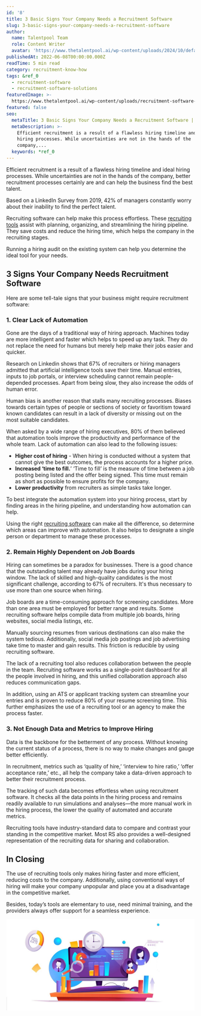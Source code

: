 ```yaml
---
id: '8'
title: 3 Basic Signs Your Company Needs a Recruitment Software
slug: 3-basic-signs-your-company-needs-a-recruitment-software
author:
  name: Talentpool Team
  role: Content Writer
  avatar: 'https://www.thetalentpool.ai/wp-content/uploads/2024/10/default-avatar.webp'
publishedAt: 2022-06-08T00:00:00.000Z
readTime: 5 min read
category: recruitment-know-how
tags: &ref_0
  - recruitment-software
  - recruitment-software-solutions
featuredImage: >-
  https://www.thetalentpool.ai/wp-content/uploads/recruitment-software-scaled-1-1.jpg
featured: false
seo:
  metaTitle: 3 Basic Signs Your Company Needs a Recruitment Software | Talentpool
  metaDescription: >-
    Efficient recruitment is a result of a flawless hiring timeline and ideal
    hiring processes. While uncertainties are not in the hands of the
    company,...
  keywords: *ref_0
---
```


Efficient recruitment is a result of a flawless hiring timeline and ideal hiring processes. While uncertainties are not in the hands of the company, better recruitment processes certainly are and can help the business find the best talent.

Based on a LinkedIn Survey from 2019, 42% of managers constantly worry about their inability to find the perfect talent.

<!--more-->

Recruiting software can help make this process effortless. These [recruiting tools](https://www.thetalentpool.ai) assist with planning, organizing, and streamlining the hiring pipeline. They save costs and reduce the hiring time, which helps the company in the recruiting stages. 

Running a hiring audit on the existing system can help you determine the ideal tool for your needs.

## **3 Signs Your Company Needs Recruitment Software**

Here are some tell-tale signs that your business might require recruitment software:

### **1\. Clear Lack of Automation**  

Gone are the days of a traditional way of hiring approach. Machines today are more intelligent and faster which helps to speed up any task. They do not replace the need for humans but merely help make their jobs easier and quicker. 

Research on Linkedin shows that 67% of recruiters or hiring managers admitted that artificial intelligence tools save their time. Manual entries, inputs to job portals, or interview scheduling cannot remain people-depended processes. Apart from being slow, they also increase the odds of human error.

Human bias is another reason that stalls many recruiting processes. Biases towards certain types of people or sections of society or favoritism toward known candidates can result in a lack of diversity or missing out on the most suitable candidates.

When asked by a wide range of hiring executives, 80% of them believed that automation tools improve the productivity and performance of the whole team. Lack of automation can also lead to the following issues: 

- **Higher cost of hiring** - When hiring is conducted without a system that cannot give the best outcomes, the process accounts for a higher price. 
- **Increased ‘time to fill.**’ ‘Time to fill’ is the measure of time between a job posting being listed and the offer being signed. This time must remain as short as possible to ensure profits for the company.
- **Lower productivity** from recruiters as simple tasks take longer.

To best integrate the automation system into your hiring process, start by finding areas in the hiring pipeline, and understanding how automation can help.

Using the right [recruiting software](https://www.thetalentpool.ai/blogs/3-basic-signs-your-company-needs-recruitment-software/) can make all the difference, so determine which areas can improve with automation. It also helps to designate a single person or department to manage these processes.

### **2\. Remain Highly Dependent on Job Boards** 

Hiring can sometimes be a paradox for businesses. There is a good chance that the outstanding talent may already have jobs during your hiring window. The lack of skilled and high-quality candidates is the most significant challenge, according to 67% of recruiters. It's thus necessary to use more than one source when hiring.

Job boards are a time-consuming approach for screening candidates. More than one area must be employed for better range and results. Some recruiting software helps compile data from multiple job boards, hiring websites, social media listings, etc. 

Manually sourcing resumes from various destinations can also make the system tedious. Additionally, social media job postings and job advertising take time to master and gain results. This friction is reducible by using recruiting software. 

The lack of a recruiting tool also reduces collaboration between the people in the team. Recruiting software works as a single-point dashboard for all the people involved in hiring, and this unified collaboration approach also reduces communication gaps.   

In addition, using an ATS or applicant tracking system can streamline your entries and is proven to reduce 80% of your resume screening time. This further emphasizes the use of a recruiting tool or an agency to make the process faster. 

### 3\. Not Enough Data and Metrics to Improve Hiring

Data is the backbone for the betterment of any process. Without knowing the current status of a process, there is no way to make changes and gauge better efficiently.

In recruitment, metrics such as ‘quality of hire,’ ‘interview to hire ratio,’ ‘offer acceptance rate,’ etc., all help the company take a data-driven approach to better their recruitment process.

The tracking of such data becomes effortless when using recruitment software. It checks all the data points in the hiring process and remains readily available to run simulations and analyses—the more manual work in the hiring process, the lower the quality of automated and accurate metrics.  

Recruiting tools have industry-standard data to compare and contrast your standing in the competitive market. Most RS also provides a well-designed representation of the recruiting data for sharing and collaboration. 

## In Closing

The use of recruiting tools only makes hiring faster and more efficient, reducing costs to the company. Additionally, using conventional ways of hiring will make your company unpopular and place you at a disadvantage in the competitive market.

Besides, today’s tools are elementary to use, need minimal training, and the providers always offer support for a seamless experience. 

![recruitment-software](images/recruitment-software-scaled-1-1-1024x494.jpg)
